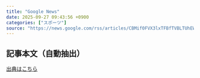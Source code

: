 ```yaml
---
title: "Google News"
date: 2025-09-27 09:43:56 +0900
categories: ["スポーツ"]
source: "https://news.google.com/rss/articles/CBMif0FVX3lxTFBfTVBLTUhEWEdaTDlhcllRcnBDdG1QblJJc0pDRlhDNFA1U01UX05NdWktTEItOXJQclVrTGEwQmx0WWVYYmYtQWpfMzRkcVdkNkdfb1RzMEdydC15LS14N0l6eHhEY0UzWG9vZ3k5YlR2OXA4SUNaOUpvbkxaMFk?oc=5"
---
```


## 記事本文（自動抽出）
<body class="y0K44d EA71Tc" id="readabilityBody"></body>

[出典はこちら](https://news.google.com/rss/articles/CBMif0FVX3lxTFBfTVBLTUhEWEdaTDlhcllRcnBDdG1QblJJc0pDRlhDNFA1U01UX05NdWktTEItOXJQclVrTGEwQmx0WWVYYmYtQWpfMzRkcVdkNkdfb1RzMEdydC15LS14N0l6eHhEY0UzWG9vZ3k5YlR2OXA4SUNaOUpvbkxaMFk?oc=5)
